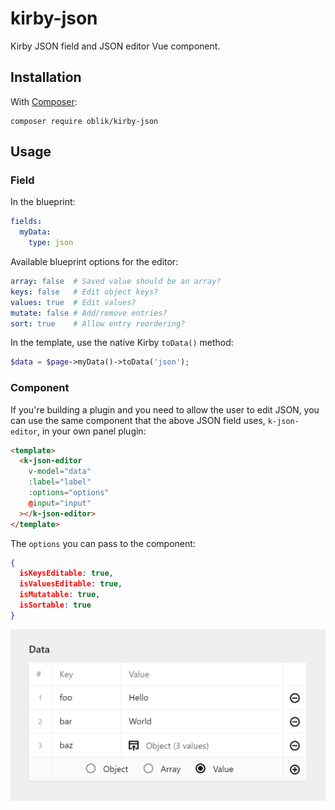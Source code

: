 # kirby-json

Kirby JSON field and JSON editor Vue component.

## Installation

With [Composer](https://packagist.org/packages/oblik/kirby-json):

```
composer require oblik/kirby-json
```

## Usage

### Field

In the blueprint:

```yml
fields:
  myData:
    type: json
```

Available blueprint options for the editor:

```yml
array: false  # Saved value should be an array?
keys: false   # Edit object keys?
values: true  # Edit values?
mutate: false # Add/remove entries?
sort: true    # Allow entry reordering?
```

In the template, use the native Kirby `toData()` method:

```php
$data = $page->myData()->toData('json');
```

### Component

If you're building a plugin and you need to allow the user to edit JSON, you can use the same component that the above JSON field uses, `k-json-editor`, in your own panel plugin:

```html
<template>
  <k-json-editor
    v-model="data"
    :label="label"
    :options="options"
    @input="input"
  ></k-json-editor>
</template>
```

The `options` you can pass to the component:

```json
{
  isKeysEditable: true,
  isValuesEditable: true,
  isMutatable: true,
  isSortable: true
}
```

![JSON editor component](editor.png)
